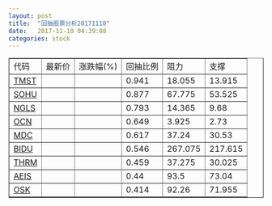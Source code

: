 ```yaml
---
layout: post
title:  "回抽股票分析20171110"
date:   2017-11-10 04:39:08
categories: stock
---
```

<script type="text/javascript">
var stockList = []
stockList.push('gb_tmst');
stockList.push('gb_sohu');
stockList.push('gb_ngls');
stockList.push('gb_ocn');
stockList.push('gb_mdc');
stockList.push('gb_bidu');
stockList.push('gb_thrm');
stockList.push('gb_aeis');
stockList.push('gb_osk');
</script>
<table border="1">
 <tr>
 <td>代码</td>
 <td>最新价</td>
 <td>涨跌幅(%)</td>
 <td>回抽比例</td>
 <td>阻力</td>
 <td>支撑</td>
</tr>
  <tr id="tmst">
  <td><a href="http://stock.finance.sina.com.cn/usstock/quotes/TMST.html" target="_blank">TMST</a></td><td></td><td></td><td>0.941</td><td>18.055</td><td>13.915</td></tr>
  <tr id="sohu">
  <td><a href="http://stock.finance.sina.com.cn/usstock/quotes/SOHU.html" target="_blank">SOHU</a></td><td></td><td></td><td>0.877</td><td>67.775</td><td>53.525</td></tr>
  <tr id="ngls">
  <td><a href="http://stock.finance.sina.com.cn/usstock/quotes/NGLS.html" target="_blank">NGLS</a></td><td></td><td></td><td>0.793</td><td>14.365</td><td>9.68</td></tr>
  <tr id="ocn">
  <td><a href="http://stock.finance.sina.com.cn/usstock/quotes/OCN.html" target="_blank">OCN</a></td><td></td><td></td><td>0.649</td><td>3.925</td><td>2.73</td></tr>
  <tr id="mdc">
  <td><a href="http://stock.finance.sina.com.cn/usstock/quotes/MDC.html" target="_blank">MDC</a></td><td></td><td></td><td>0.617</td><td>37.24</td><td>30.53</td></tr>
  <tr id="bidu">
  <td><a href="http://stock.finance.sina.com.cn/usstock/quotes/BIDU.html" target="_blank">BIDU</a></td><td></td><td></td><td>0.546</td><td>267.075</td><td>217.615</td></tr>
  <tr id="thrm">
  <td><a href="http://stock.finance.sina.com.cn/usstock/quotes/THRM.html" target="_blank">THRM</a></td><td></td><td></td><td>0.459</td><td>37.275</td><td>30.025</td></tr>
  <tr id="aeis">
  <td><a href="http://stock.finance.sina.com.cn/usstock/quotes/AEIS.html" target="_blank">AEIS</a></td><td></td><td></td><td>0.44</td><td>93.5</td><td>73.04</td></tr>
  <tr id="osk">
  <td><a href="http://stock.finance.sina.com.cn/usstock/quotes/OSK.html" target="_blank">OSK</a></td><td></td><td></td><td>0.414</td><td>92.26</td><td>71.955</td></tr>
</table>
